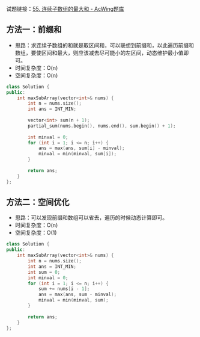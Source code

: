 试题链接：[55. 连续子数组的最大和 - AcWing题库](https://www.acwing.com/problem/content/description/50/)

## 方法一：前缀和

- 思路：求连续子数组的和就是取区间和，可以联想到前缀和，以此遍历前缀和数组，要使区间和最大，则应该减去尽可能小的左区间，动态维护最小值即可。
- 时间复杂度：O(n)
- 空间复杂度：O(n)

```cpp
class Solution {
public:
    int maxSubArray(vector<int>& nums) {
        int n = nums.size();
        int ans = INT_MIN;
        
        vector<int> sum(n + 1);
        partial_sum(nums.begin(), nums.end(), sum.begin() + 1);
        
        int minval = 0;
        for (int i = 1; i <= n; i++) {
            ans = max(ans, sum[i] - minval);
            minval = min(minval, sum[i]);
        }
        
        return ans;
    }
};
```

## 方法二：空间优化

- 思路：可以发现前缀和数组可以省去，遍历的时候动态计算即可。
- 时间复杂度：O(n)
- 空间复杂度：O(1)

```cpp
class Solution {
public:
    int maxSubArray(vector<int>& nums) {
        int n = nums.size();
        int ans = INT_MIN;
        int sum = 0;
        int minval = 0;
        for (int i = 1; i <= n; i++) {
            sum += nums[i - 1];
            ans = max(ans, sum - minval);
            minval = min(minval, sum);
        }
        
        return ans;
    }
};
```
